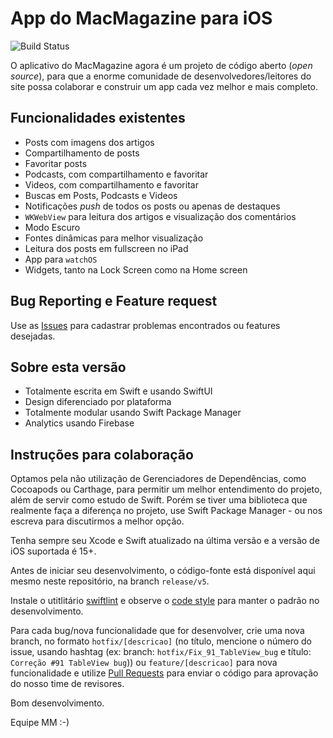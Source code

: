 # App do MacMagazine para iOS
![Build Status](https://app.bitrise.io/app/b04bb172ee4330fd/status.svg?token=hWsWH4V5VQAavaZAQZMEhA)

O aplicativo do MacMagazine agora é um projeto de código aberto (_open source_), para que a enorme comunidade de desenvolvedores/leitores do site possa colaborar e construir um app cada vez melhor e mais completo.

## Funcionalidades existentes
- Posts com imagens dos artigos
- Compartilhamento de posts
- Favoritar posts
- Podcasts, com compartilhamento e favoritar
- Videos, com compartilhamento e favoritar
- Buscas em Posts, Podcasts e Videos
- Notificações _push_ de todos os posts ou apenas de destaques
- `WKWebView` para leitura dos artigos e visualização dos comentários
- Modo Escuro
- Fontes dinâmicas para melhor visualização
- Leitura dos posts em fullscreen no iPad
- App para `watchOS`
- Widgets, tanto na Lock Screen como na Home screen

## Bug Reporting e Feature request
Use as [Issues](https://github.com/MacMagazine/app-iOS/issues) para cadastrar problemas encontrados ou features desejadas.

## Sobre esta versão
- Totalmente escrita em Swift e usando SwiftUI
- Design diferenciado por plataforma
- Totalmente modular usando Swift Package Manager
- Analytics usando Firebase

## Instruções para colaboração
Optamos pela não utilização de Gerenciadores de Dependências, como Cocoapods ou Carthage, para permitir um melhor entendimento do projeto, além de servir como estudo de Swift. Porém se tiver uma biblioteca que realmente faça a diferença no projeto, use Swift Package Manager - ou nos escreva para discutirmos a melhor opção.

Tenha sempre seu Xcode e Swift atualizado na última versão e a versão de iOS suportada é 15+.

Antes de iniciar seu desenvolvimento, o código-fonte está disponível aqui mesmo neste repositório, na branch `release/v5`.

Instale o utitlitário [swiftlint](https://github.com/realm/SwiftLint) e observe o [code style](https://github.com/raywenderlich/swift-style-guide) para manter o padrão no desenvolvimento.

Para cada bug/nova funcionalidade que for desenvolver, crie uma nova branch, no formato `hotfix/[descricao]` (no título, mencione o número do issue, usando hashtag (ex: branch: `hotfix/Fix_91_TableView_bug` e título: `Correção #91 TableView bug`)) ou `feature/[descricao]` para nova funcionalidade e utilize [Pull Requests](https://github.com/MacMagazine/app-iOS/pulls) para enviar o código para aprovação do nosso time de revisores.

Bom desenvolvimento.

Equipe MM :-)
